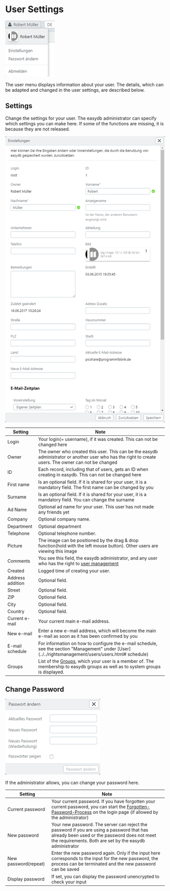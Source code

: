 # User Settings

![User Menu](user_menu.png)

The user menu displays information about your user. The details, which can be adapted and changed in the user settings, are described below.

## Settings

Change the settings for your user. The easydb administrator can specify which settings you can make here. If some of the functions are missing, it is because they are not released.

![User Settings](user_prefs.png)

| Setting | Note |
|--|--|
| Login | Your login(= username), if it was created. This can not be changed here|
| Owner | The owner who created this user. This can be the easydb administrator or another user who has the right to create users. The owner can not be changed|
| ID | Each record, including that of users, gets an ID when creating in easydb. This can not be changed here|
| First name | Is an optional field. If it is shared for your user, it is a mandatory field. The first name can be changed by you|
| Surname | Is an optional field. If it is shared for your user, it is a mandatory field. You can change the surname|
| Ad Name | Optional ad name for your user. This user has not made any friends yet|
| Company | Optional company name. |
| Department | Optional department|
| Telephone | Optional telephone number. |
| Picture | The image can be positioned by the drag & drop function(hold with the left mouse button). Other users are viewing this image|
| Comments | You see this field, the easydb administrator, and any user who has the right to [user management](../../rightsmanagement/users/users.html)|
| Created | Logged time of creating your user. |
| Address addition | Optional field. |
| Street | Optional field. |
| ZIP | Optional field. |
| City | Optional field. |
| Country | Optional field. |
| Current e-mail | Your current main e-mail address. |
|New e-mail | Enter a new e-mail address, which will become the main e-mail as soon as it has been confirmed by you|
| E-mail schedule | For information on how to configure the e-mail schedule, see the section "Management" under [User](../../rightsmanagement/users/users.html# schedule)|
|Groups|List of the [Groups](../../rightsmanagement/groups/groups.html), which your user is a member of. The membership to easydb groups as well as to system groups is displayed.|


## Change Password


![Change Password](user_pw.png)


If the administrator allows, you can change your password here.

| Setting | Note |
|--|--|
| Current password | Your current password. If you have forgotten your current password, you can start the [Forgotten-Password-Process](../../userprefs/loginscreen/loginscreen.html) on the login page (if allowed by the administrator)
| New password | Your new password. The server can reject the password if you are using a password that has already been used or the password does not meet the requirements. Both are set by the easydb administrator
| New password(repeat) | Enter the new password again. Only if the input here corresponds to the input for the new password, the process can be terminated and the new password can be saved
| Display password | If set, you can display the password unencrypted to check your input